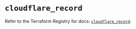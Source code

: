 # `cloudflare_record`

Refer to the Terraform Registry for docs: [`cloudflare_record`](https://registry.terraform.io/providers/cloudflare/cloudflare/4.23.0/docs/resources/record).
